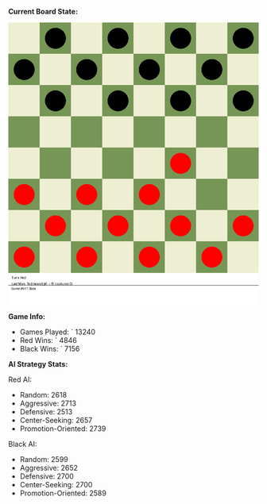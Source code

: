 
**Current Board State:**  
<!-- START_GIF -->
![Checkers Game](./checkers_game.gif)
<!-- END_GIF -->

**Game Info:**  
- Games Played: `<!-- GAMES_PLAYED --> 13240
- Red Wins: `<!-- RED_WINS --> 4846
- Black Wins: `<!-- BLACK_WINS --> 7156

<!-- AI_STATS -->
**AI Strategy Stats:**

Red AI:
- Random: 2618
- Aggressive: 2713
- Defensive: 2513
- Center-Seeking: 2657
- Promotion-Oriented: 2739

Black AI:
- Random: 2599
- Aggressive: 2652
- Defensive: 2700
- Center-Seeking: 2700
- Promotion-Oriented: 2589
